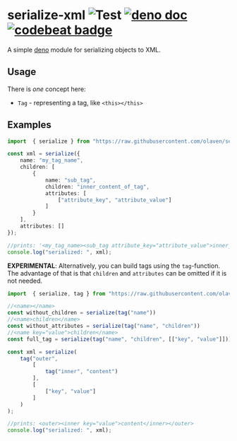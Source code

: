 # serialize-xml ![Test](https://github.com/olaven/serialize-xml/workflows/Test/badge.svg) [![deno doc](https://doc.deno.land/badge.svg)](https://doc.deno.land/https/raw.githubusercontent.com/olaven/serialize-xml/v0.3.1/mod.ts) [![codebeat badge](https://codebeat.co/badges/d8b0bc93-f488-41bb-a251-8a28a8bcd1b9)](https://codebeat.co/projects/github-com-olaven-serialize-xml-master)
A simple [deno](deno.land) module for serializing objects to XML. 

## Usage 
There is _one_ concept here:
* `Tag` - representing a tag, like `<this></this>`

## Examples
```ts
import  { serialize } from "https://raw.githubusercontent.com/olaven/serialize-xml/v0.3.1/mod.ts"

const xml = serialize({
    name: "my_tag_name", 
    children: [
        {
            name: "sub_tag", 
            children: "inner_content_of_tag", 
            attributes: [
                ["attribute_key", "attribute_value"]
            ]
        }
    ],
    attributes: []
});

//prints: '<my_tag_name><sub_tag attribute_key="attribute_value">inner_content_of_tag</sub_tag></my_tag_name>'
console.log("serialized: ", xml); 
```

__EXPERIMENTAL__: 
Alternatively, you can build tags using the `tag`-function. The advantage of that is that 
`children` and `attributes` can be omitted if it is not needed. 
```ts
import  { serialize, tag } from "https://raw.githubusercontent.com/olaven/serialize-xml/v0.3.1/mod.ts"

//<name></name>
const without_children = serialize(tag("name"))
//<name>children</name>
const without_attributes = serialize(tag("name", "children"))
//<name key="value">children</name>
const full_tag = serialize(tag("name", "children", [["key", "value"]]))

const xml = serialize(
    tag("outer", 
        [
            tag("inner", "content")
        ], 
        [
            ["key", "value"]
        ]
    )
); 

//prints: <outer><inner key="value">content</inner></outer>
console.log("serialized: ", xml);
```
